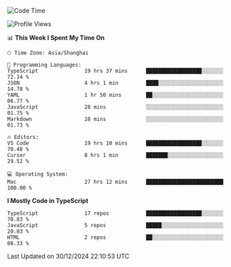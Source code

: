 <!--START_SECTION:waka-->
![Code Time](http://img.shields.io/badge/Code%20Time-7%2C176%20hrs%2025%20mins-blue)

![Profile Views](http://img.shields.io/badge/Profile%20Views-2-blue)

📊 **This Week I Spent My Time On** 

```text
🕑︎ Time Zone: Asia/Shanghai

💬 Programming Languages: 
TypeScript               19 hrs 37 mins      ██████████████████░░░░░░░   72.14 % 
JSON                     4 hrs 1 min         ████░░░░░░░░░░░░░░░░░░░░░   14.78 % 
YAML                     1 hr 50 mins        ██░░░░░░░░░░░░░░░░░░░░░░░   06.77 % 
JavaScript               28 mins             ░░░░░░░░░░░░░░░░░░░░░░░░░   01.75 % 
Markdown                 28 mins             ░░░░░░░░░░░░░░░░░░░░░░░░░   01.73 % 

🔥 Editors: 
VS Code                  19 hrs 10 mins      ██████████████████░░░░░░░   70.48 % 
Cursor                   8 hrs 1 min         ███████░░░░░░░░░░░░░░░░░░   29.52 % 

💻 Operating System: 
Mac                      27 hrs 12 mins      █████████████████████████   100.00 % 
```

**I Mostly Code in TypeScript** 

```text
TypeScript               17 repos            ██████████████████░░░░░░░   70.83 % 
JavaScript               5 repos             █████░░░░░░░░░░░░░░░░░░░░   20.83 % 
HTML                     2 repos             ██░░░░░░░░░░░░░░░░░░░░░░░   08.33 % 
```




 Last Updated on 30/12/2024 22:10:53 UTC
<!--END_SECTION:waka-->
